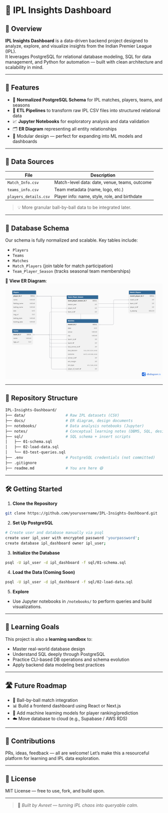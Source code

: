 # 🏏 IPL Insights Dashboard

## 📌 Overview
**IPL Insights Dashboard** is a data-driven backend project designed to analyze, explore, and visualize insights from the Indian Premier League (IPL).  
It leverages PostgreSQL for relational database modeling, SQL for data management, and Python for automation — built with clean architecture and scalability in mind.

---

## 🚀 Features

- 🧠 **Normalized PostgreSQL Schema** for IPL matches, players, teams, and seasons  
- 🔄 **ETL Pipelines** to transform raw IPL CSV files into structured relational data  
- 📈 **Jupyter Notebooks** for exploratory analysis and data validation  
- 🗂️ **ER Diagram** representing all entity relationships  
- 🧱 Modular design — perfect for expanding into ML models and dashboards

---

## 📂 Data Sources

| File               | Description                                      |
|--------------------|--------------------------------------------------|
| `Match_Info.csv`   | Match-level data: date, venue, teams, outcome    |
| `teams_info.csv`   | Team metadata (name, logo, etc.)                 |
| `players_details.csv` | Player info: name, style, role, and birthdate |

> 💡 More granular ball-by-ball data to be integrated later.

---

## 🧱 Database Schema

Our schema is fully normalized and scalable. Key tables include:

- `Players`
- `Teams`
- `Matches`
- `Match_Players` (join table for match participation)
- `Team_Player_Season` (tracks seasonal team memberships)

📌 **View ER Diagram**:  
![ER Diagram](docs/ER-Diagram.png)

---

## 📁 Repository Structure

```bash
IPL-Insights-Dashboard/
├── data/                  # Raw IPL datasets (CSV)
├── docs/                  # ER diagram, design documents
├── notebooks/             # Data analysis notebooks (Jupyter)
├── notes/                 # Conceptual learning notes (DBMS, SQL, design)
├── sql/                   # SQL schema + insert scripts
│   ├── 01-schema.sql
│   ├── 02-load-data.sql
│   └── 03-test-queries.sql
├── .env                   # PostgreSQL credentials (not committed)
├── .gitignore             
├── readme.md              # You are here 😄
````

---

## 🛠️ Getting Started

1. **Clone the Repository**

```bash
git clone https://github.com/yourusername/IPL-Insights-Dashboard.git
```

2. **Set Up PostgreSQL**

```bash
# Create user and database manually via psql
create user ipl_user with encrypted password 'yourpassword';
create database ipl_dashboard owner ipl_user;
```

3. **Initialize the Database**

```bash
psql -U ipl_user -d ipl_dashboard -f sql/01-schema.sql
```

4. **Load the Data (Coming Soon)**

```bash
psql -U ipl_user -d ipl_dashboard -f sql/02-load-data.sql
```

5. **Explore**

* Use Jupyter notebooks in `/notebooks/` to perform queries and build visualizations.

---

## 🧠 Learning Goals

This project is also a **learning sandbox** to:

* Master real-world database design
* Understand SQL deeply through PostgreSQL
* Practice CLI-based DB operations and schema evolution
* Apply backend data modeling best practices

---

## 🛣️ Future Roadmap

* 🔎 Ball-by-ball match integration
* 📊 Build a frontend dashboard using React or Next.js
* 🤖 Add machine learning models for player ranking/prediction
* ☁️ Move database to cloud (e.g., Supabase / AWS RDS)

---

## 🤝 Contributions

PRs, ideas, feedback — all are welcome!
Let’s make this a resourceful platform for learning and IPL data exploration.

---

## 📄 License

MIT License — free to use, fork, and build upon.

---

> 🧠 *Built by Avreet — turning IPL chaos into queryable calm.*

```